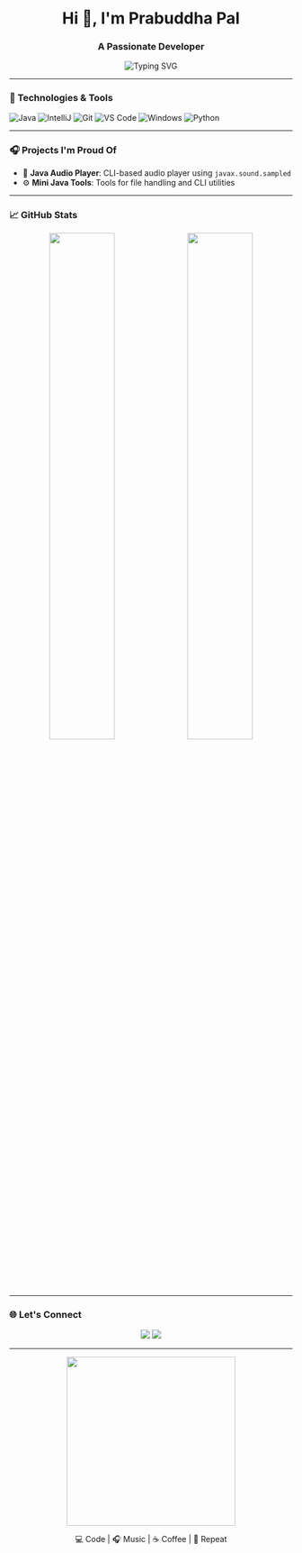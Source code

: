 <!-- GitHub Profile README with Animations -->

<h1 align="center">Hi 👋, I'm Prabuddha Pal</h1>
<h3 align="center">A Passionate Developer </h3>

<p align="center">
  <img src="https://readme-typing-svg.demolab.com?font=Fira+Code&duration=3000&pause=1000&color=1E90FF&center=true&vCenter=true&width=435&lines=Java+Developer+%7C+Audio+Programmer;Loves+to+Code+%E2%9C%A8;Learning+new+things+every+day!" alt="Typing SVG" />
</p>

---

### 🔧 Technologies & Tools

![Java](https://img.shields.io/badge/Java-ED8B00?style=for-the-badge&logo=java&logoColor=white)
![IntelliJ](https://img.shields.io/badge/IntelliJ%20IDEA-000000?style=for-the-badge&logo=intellijidea&logoColor=white)
![Git](https://img.shields.io/badge/Git-F05032?style=for-the-badge&logo=git&logoColor=white)
![VS Code](https://img.shields.io/badge/VS%20Code-007ACC?style=for-the-badge&logo=visualstudiocode&logoColor=white)
![Windows](https://img.shields.io/badge/Windows-0078D6?style=for-the-badge&logo=windows&logoColor=white)
![Python](https://img.shields.io/badge/Python-0078D6?style=for-the-badge&logo=pythons&logoColor=white)

---

### 🎧 Projects I'm Proud Of

- 🎵 **Java Audio Player**: CLI-based audio player using `javax.sound.sampled`
- ⚙️ **Mini Java Tools**: Tools for file handling and CLI utilities

---

### 📈 GitHub Stats

<p align="center">
  <img src="https://github-readme-stats.vercel.app/api?username=YOUR_USERNAME&show_icons=true&theme=tokyonight" width="48%" />
  <img src="https://github-readme-streak-stats.herokuapp.com?user=YOUR_USERNAME&theme=tokyonight" width="48%" />
</p>

---

### 🌐 Let's Connect

<p align="center">
  <a href="https://github.com/YOUR_USERNAME"><img src="https://img.shields.io/badge/GitHub-100000?style=for-the-badge&logo=github&logoColor=white"/></a>
  <a href="mailto:youremail@example.com"><img src="https://img.shields.io/badge/Email-D14836?style=for-the-badge&logo=gmail&logoColor=white"/></a>
  <!-- Add your LinkedIn or other social media if you want -->
</p>

---

<p align="center">
  <img src="https://media.giphy.com/media/qgQUggAC3Pfv687qPC/giphy.gif" width="300" />
</p>

<p align="center">💻 Code | 🎧 Music | ☕ Coffee | 🚀 Repeat</p>
